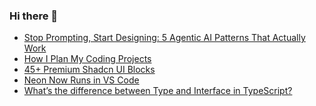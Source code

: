 ### Hi there 👋

<!-- daily.dev BOOKMARKS:START -->
- [Stop Prompting, Start Designing: 5 Agentic AI Patterns That Actually Work](https://app.daily.dev/posts/4wLYRvtoE?utm_source=rss&utm_medium=bookmarks&utm_campaign=PnGboN99PhXCxFrWGGg2C)
- [How I Plan My Coding Projects](https://app.daily.dev/posts/q197xzo1I?utm_source=rss&utm_medium=bookmarks&utm_campaign=PnGboN99PhXCxFrWGGg2C)
- [45+ Premium Shadcn UI Blocks](https://app.daily.dev/posts/gaCbv00jF?utm_source=rss&utm_medium=bookmarks&utm_campaign=PnGboN99PhXCxFrWGGg2C)
- [Neon Now Runs in VS Code](https://app.daily.dev/posts/KVTOBoS5k?utm_source=rss&utm_medium=bookmarks&utm_campaign=PnGboN99PhXCxFrWGGg2C)
- [What’s the difference between Type and Interface in TypeScript?](https://app.daily.dev/posts/k7yR5YBI5?utm_source=rss&utm_medium=bookmarks&utm_campaign=PnGboN99PhXCxFrWGGg2C)
<!-- daily.dev BOOKMARKS:END -->

<!--
**dinesh4monto/dinesh4monto** is a ✨ _special_ ✨ repository because its `README.md` (this file) appears on your GitHub profile.

Here are some ideas to get you started:

- 🔭 I’m currently working on ...
- 🌱 I’m currently learning ...
- 👯 I’m looking to collaborate on ...
- 🤔 I’m looking for help with ...
- 💬 Ask me about ...
- 📫 How to reach me: ...
- 😄 Pronouns: ...
- ⚡ Fun fact: ...
-->
